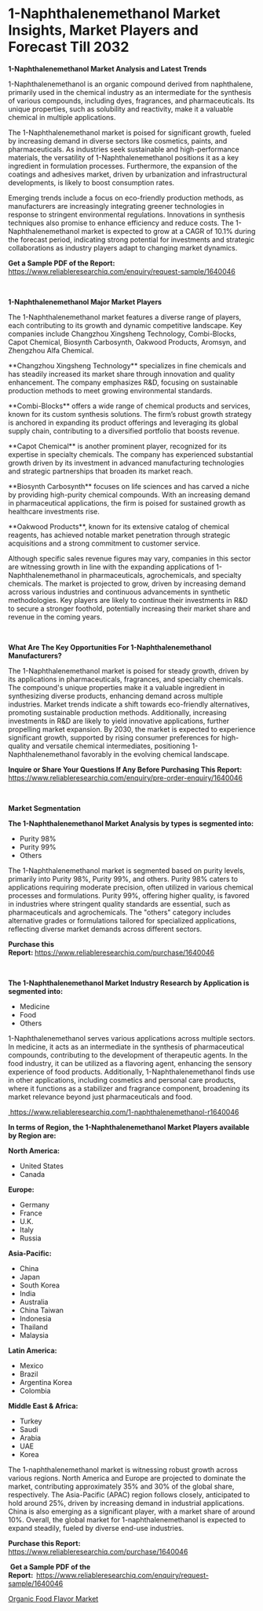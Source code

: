 <p><h1>1-Naphthalenemethanol Market Insights, Market Players and Forecast Till 2032</h1></p><p><strong>1-Naphthalenemethanol Market Analysis and Latest Trends</strong></p>
<p><p>1-Naphthalenemethanol is an organic compound derived from naphthalene, primarily used in the chemical industry as an intermediate for the synthesis of various compounds, including dyes, fragrances, and pharmaceuticals. Its unique properties, such as solubility and reactivity, make it a valuable chemical in multiple applications.</p><p>The 1-Naphthalenemethanol market is poised for significant growth, fueled by increasing demand in diverse sectors like cosmetics, paints, and pharmaceuticals. As industries seek sustainable and high-performance materials, the versatility of 1-Naphthalenemethanol positions it as a key ingredient in formulation processes. Furthermore, the expansion of the coatings and adhesives market, driven by urbanization and infrastructural developments, is likely to boost consumption rates.</p><p>Emerging trends include a focus on eco-friendly production methods, as manufacturers are increasingly integrating greener technologies in response to stringent environmental regulations. Innovations in synthesis techniques also promise to enhance efficiency and reduce costs. The 1-Naphthalenemethanol market is expected to grow at a CAGR of 10.1% during the forecast period, indicating strong potential for investments and strategic collaborations as industry players adapt to changing market dynamics.</p></p>
<p><strong>Get a Sample PDF of the Report:&nbsp;</strong> <a href="https://www.reliableresearchiq.com/enquiry/request-sample/1640046?utm_campaign=3381&utm_medium=2&utm_source=Github&utm_content=ia&utm_term=02042025&utm_id=1-naphthalenemethanol">https://www.reliableresearchiq.com/enquiry/request-sample/1640046</a></p>
<p>&nbsp;</p>
<p><strong>1-Naphthalenemethanol Major Market Players</strong></p>
<p><p>The 1-Naphthalenemethanol market features a diverse range of players, each contributing to its growth and dynamic competitive landscape. Key companies include Changzhou Xingsheng Technology, Combi-Blocks, Capot Chemical, Biosynth Carbosynth, Oakwood Products, Aromsyn, and Zhengzhou Alfa Chemical.</p><p>**Changzhou Xingsheng Technology** specializes in fine chemicals and has steadily increased its market share through innovation and quality enhancement. The company emphasizes R&D, focusing on sustainable production methods to meet growing environmental standards.</p><p>**Combi-Blocks** offers a wide range of chemical products and services, known for its custom synthesis solutions. The firm’s robust growth strategy is anchored in expanding its product offerings and leveraging its global supply chain, contributing to a diversified portfolio that boosts revenue.</p><p>**Capot Chemical** is another prominent player, recognized for its expertise in specialty chemicals. The company has experienced substantial growth driven by its investment in advanced manufacturing technologies and strategic partnerships that broaden its market reach.</p><p>**Biosynth Carbosynth** focuses on life sciences and has carved a niche by providing high-purity chemical compounds. With an increasing demand in pharmaceutical applications, the firm is poised for sustained growth as healthcare investments rise.</p><p>**Oakwood Products**, known for its extensive catalog of chemical reagents, has achieved notable market penetration through strategic acquisitions and a strong commitment to customer service.</p><p>Although specific sales revenue figures may vary, companies in this sector are witnessing growth in line with the expanding applications of 1-Naphthalenemethanol in pharmaceuticals, agrochemicals, and specialty chemicals. The market is projected to grow, driven by increasing demand across various industries and continuous advancements in synthetic methodologies. Key players are likely to continue their investments in R&D to secure a stronger foothold, potentially increasing their market share and revenue in the coming years.</p></p>
<p>&nbsp;</p>
<p><strong>What Are The Key Opportunities For 1-Naphthalenemethanol Manufacturers?</strong></p>
<p><p>The 1-Naphthalenemethanol market is poised for steady growth, driven by its applications in pharmaceuticals, fragrances, and specialty chemicals. The compound's unique properties make it a valuable ingredient in synthesizing diverse products, enhancing demand across multiple industries. Market trends indicate a shift towards eco-friendly alternatives, promoting sustainable production methods. Additionally, increasing investments in R&D are likely to yield innovative applications, further propelling market expansion. By 2030, the market is expected to experience significant growth, supported by rising consumer preferences for high-quality and versatile chemical intermediates, positioning 1-Naphthalenemethanol favorably in the evolving chemical landscape.</p></p>
<p><strong>Inquire or Share Your Questions If Any Before Purchasing This Report:</strong> <a href="https://www.reliableresearchiq.com/enquiry/pre-order-enquiry/1640046?utm_campaign=3381&utm_medium=2&utm_source=Github&utm_content=ia&utm_term=02042025&utm_id=1-naphthalenemethanol">https://www.reliableresearchiq.com/enquiry/pre-order-enquiry/1640046</a></p>
<p>&nbsp;</p>
<p><strong>Market Segmentation</strong></p>
<p><strong>The 1-Naphthalenemethanol Market Analysis by types is segmented into:</strong></p>
<p><ul><li>Purity 98%</li><li>Purity 99%</li><li>Others</li></ul></p>
<p><p>The 1-Naphthalenemethanol market is segmented based on purity levels, primarily into Purity 98%, Purity 99%, and others. Purity 98% caters to applications requiring moderate precision, often utilized in various chemical processes and formulations. Purity 99%, offering higher quality, is favored in industries where stringent quality standards are essential, such as pharmaceuticals and agrochemicals. The "others" category includes alternative grades or formulations tailored for specialized applications, reflecting diverse market demands across different sectors.</p></p>
<p><strong>Purchase this Report:&nbsp;</strong><a href="https://www.reliableresearchiq.com/purchase/1640046?utm_campaign=3381&utm_medium=2&utm_source=Github&utm_content=ia&utm_term=02042025&utm_id=1-naphthalenemethanol">https://www.reliableresearchiq.com/purchase/1640046</a></p>
<p>&nbsp;</p>
<p><strong>The 1-Naphthalenemethanol Market Industry Research by Application is segmented into:</strong></p>
<p><ul><li>Medicine</li><li>Food</li><li>Others</li></ul></p>
<p><p>1-Naphthalenemethanol serves various applications across multiple sectors. In medicine, it acts as an intermediate in the synthesis of pharmaceutical compounds, contributing to the development of therapeutic agents. In the food industry, it can be utilized as a flavoring agent, enhancing the sensory experience of food products. Additionally, 1-Naphthalenemethanol finds use in other applications, including cosmetics and personal care products, where it functions as a stabilizer and fragrance component, broadening its market relevance beyond just pharmaceuticals and food.</p></p>
<p><a href="https://www.reliableresearchiq.com/1-naphthalenemethanol-r1640046?utm_campaign=3381&utm_medium=2&utm_source=Github&utm_content=ia&utm_term=02042025&utm_id=1-naphthalenemethanol">&nbsp;https://www.reliableresearchiq.com/1-naphthalenemethanol-r1640046</a></p>
<p><strong>In terms of Region, the 1-Naphthalenemethanol Market Players available by Region are:</strong></p>
<p>
    <p> <strong> North America: </strong>
        <ul>
            <li>United States</li>
            <li>Canada</li>
        </ul>
        </p> 
    <p> <strong> Europe: </strong>
        <ul>
            <li>Germany</li>
            <li>France</li>
            <li>U.K.</li>
            <li>Italy</li>
            <li>Russia</li>
        </ul>
        </p> 
    <p> <strong> Asia-Pacific: </strong>
        <ul>
            <li>China</li>
            <li>Japan</li>
            <li>South Korea</li>
            <li>India</li>
            <li>Australia</li>
            <li>China Taiwan</li>
            <li>Indonesia</li>
            <li>Thailand</li>
            <li>Malaysia</li>
        </ul>
        </p> 
    <p> <strong> Latin America: </strong>
        <ul>
            <li>Mexico</li>
            <li>Brazil</li>
            <li>Argentina Korea</li>
            <li>Colombia</li>
        </ul>
        </p> 
    <p> <strong> Middle East & Africa: </strong>
        <ul>
            <li>Turkey</li>
            <li>Saudi</li>
            <li>Arabia</li>
            <li>UAE</li>
            <li>Korea</li>
        </ul>
    </p>
    </p>
<p><p>The 1-naphthalenemethanol market is witnessing robust growth across various regions. North America and Europe are projected to dominate the market, contributing approximately 35% and 30% of the global share, respectively. The Asia-Pacific (APAC) region follows closely, anticipated to hold around 25%, driven by increasing demand in industrial applications. China is also emerging as a significant player, with a market share of around 10%. Overall, the global market for 1-naphthalenemethanol is expected to expand steadily, fueled by diverse end-use industries.</p></p>
<p><strong>Purchase this Report: </strong><a href="https://www.reliableresearchiq.com/purchase/1640046?utm_campaign=3381&utm_medium=2&utm_source=Github&utm_content=ia&utm_term=02042025&utm_id=1-naphthalenemethanol">https://www.reliableresearchiq.com/purchase/1640046</a></p>
<p>&nbsp;<strong>Get a Sample PDF of the Report:&nbsp;&nbsp;</strong><a href="https://www.reliableresearchiq.com/enquiry/request-sample/1640046?utm_campaign=3381&utm_medium=2&utm_source=Github&utm_content=ia&utm_term=02042025&utm_id=1-naphthalenemethanol">https://www.reliableresearchiq.com/enquiry/request-sample/1640046</a></p>
<p><strong></strong></p>
<p><p><a href="https://github.com/leijavaagexo/Market-Research-Report-List-1/blob/main/organic-food-flavor-market.md?utm_campaign=3381&utm_medium=2&utm_source=Github&utm_content=ia&utm_term=02042025&utm_id=1-naphthalenemethanol">Organic Food Flavor Market</a></p></p>